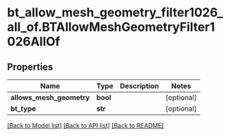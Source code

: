 # bt_allow_mesh_geometry_filter1026_all_of.BTAllowMeshGeometryFilter1026AllOf

## Properties
Name | Type | Description | Notes
------------ | ------------- | ------------- | -------------
**allows_mesh_geometry** | **bool** |  | [optional] 
**bt_type** | **str** |  | [optional] 

[[Back to Model list]](../README.md#documentation-for-models) [[Back to API list]](../README.md#documentation-for-api-endpoints) [[Back to README]](../README.md)


